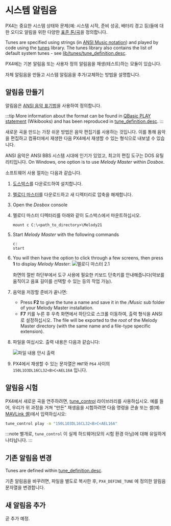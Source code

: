 # 시스템 알림음

PX4는 중요한 시스템 상태와 문제(예: 시스템 시작, 준비 성공, 배터리 경고 등)들에 대한 오디오 알림을 위한 다양한 [표준 톤/곡](../getting_started/tunes.md)을 정의합니다.

Tunes are specified using strings (in [ANSI Music notation](http://artscene.textfiles.com/ansimusic/information/ansimtech.txt)) and played by code using the [tunes](https://github.com/PX4/PX4-Autopilot/tree/release/1.14/src/lib/tunes) library. The tunes library also contains the list of default system tunes - see [lib/tunes/tune_definition.desc](https://github.com/PX4/PX4-Autopilot/blob/release/1.14/src/lib/tunes/tune_definition.desc).

PX4에는 기본 알림음 또는 사용자 정의 알림음을 재생(테스트)하는 모듈이 있습니다.

자체 알림음을 만들고 시스템 알림음을 추가/교체하는 방법을 설명합니다.

## 알림음 만들기

알림음은 [ANSI 음악 표기법](http://artscene.textfiles.com/ansimusic/information/ansimtech.txt)을 사용하여 정의합니다.

:::tip
More information about the format can be found in [QBasic PLAY statement](https://en.wikibooks.org/wiki/QBasic/Appendix#PLAY) (Wikibooks) and has been reproduced in [tune_definition.desc](https://github.com/PX4/PX4-Autopilot/blob/release/1.14/src/lib/tunes/tune_definition.desc).
:::

새로운 곡을 만드는 가장 쉬운 방법은 음악 편집기를 사용하는 것입니다. 이를 통해 음악을 편집하고 컴퓨터에서 재생한 다음 PX4에서 재생할 수 있는 형식으로 내보낼 수 있습니다.

ANSI 음악은 ANSI BBS 시스템 시대에 인기가 있었고, 최고의 편집 도구는 DOS 유틸리티입니다. On Windows, one option is to use _Melody Master_ within _Dosbox_.

소프트웨어 사용 절차는 다음과 같습니다.

1. [도스박스](http://www.dosbox.com/)를 다운로드하여 설치합니다.
1. [멜로디 마스터](ftp://archives.thebbs.org/ansi_utilities/melody21.zip)를 다운로드하고 새 디렉터리로 압축을 해제합니다.
1. Open the _Dosbox_ console
1. 멜로디 마스터 디렉터리를 아래와 같이 도스박스에서 마운트하십시오.
   ```
   mount c C:\<path_to_directory>\Melody21
   ```
1. Start _Melody Master_ with the following commands
   ```
   c:
   start
   ```
1. You will then have the option to click through a few screens, then press **1** to display _Melody Master_: ![멜로디 마스터 2.1](../../assets/tunes/tunes_melody_master_2_1.jpg)

   화면의 절반 하단부에서 도구 사용에 필요한 키보드 단축키를 안내해줍니다(악보를 움직이고 음표 길이를 선택할 수 있는 등의 작업 가능).

1. 음악을 저장할 준비가 끝나면:
   - Press **F2** to give the tune a name and save it in the _/Music_ sub folder of your Melody Master installation.
   - **F7** 키를 누른 후 우측 화면에서 하단으로 스크롤 이동하여, 출력 형식을 ANSI로 설정하십시오. The file will be exported to the _root_ of the Melody Master directory (with the same name and a file-type specific extension).
1. 파일을 여십시오. 출력 내용은 다음과 같습니다:

   ![파일 내용 안시 출력](../../assets/tunes/tune_musicmaker_ansi_output.png)

1. PX4에서 재생할 수 있는 문자열은 `MNT`와 `P64` 사이의 `150L1O3DL16CL32<B>C<AEL16A` 입니다.

## 알림음 시험

PX4에서 새로운 곡을 연주하려면, [tune_control](../modules/modules_system.md#tune-control) 라이브러리를 사용하십시오. 예를 들어, 우리가 위 과정을 거쳐 "만든" 재생음을 시험하려면 다음 명령을 콘솔 또는 셸(예: [MAVLink 셸](../debug/mavlink_shell.md))에서 입력하십시오:

```sh
tune_control play -m "150L1O3DL16CL32<B>C<AEL16A"
```

:::note
별개로, `tune_control` 이 실제 하드웨어(모의 시험 환경 아님)에 대해 유일하게 나타납니다.
:::

## 기존 알림음 변경

Tunes are defined within [tune_definition.desc](https://github.com/PX4/PX4-Autopilot/blob/release/1.14/src/lib/tunes/tune_definition.desc).

기존 알림음을 바꾸려면, 파일을 별도로 복사한 후, `PX4_DEFINE_TUNE` 에 정의한 알림음 문자열을 변경합니다.

## 새 알림음 추가

곧 추가 예정.


<!--

1. Assumption is that you need to define a new `PX4_DEFINE_TUNE` with its own number in the file.
2. Need to look at how tunes are played. Problem for another day.

-->
